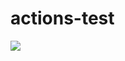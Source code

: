 # actions-test

![](https://github.com/SumiranAgg/actions-test/workflows/.github/workflows/test.yml/badge.svg)
